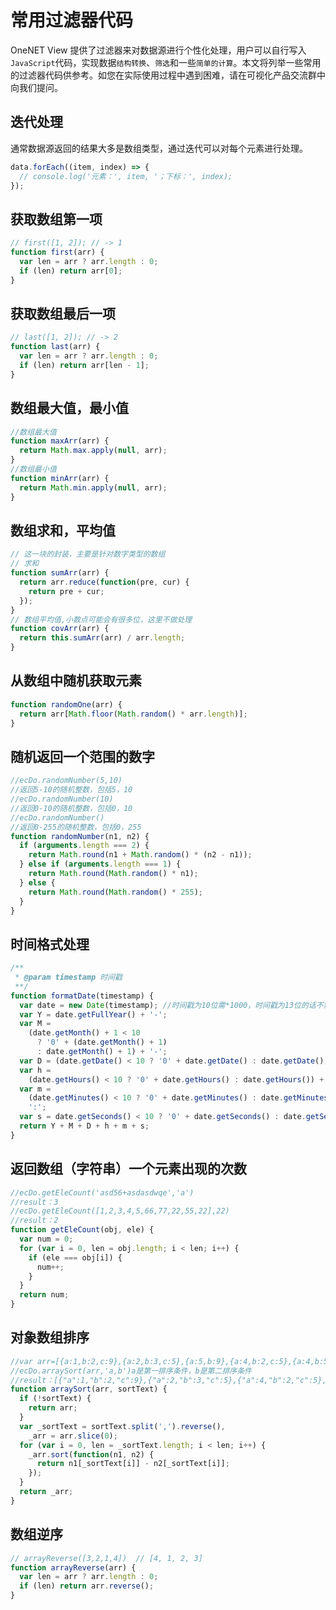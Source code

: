 # 常用过滤器代码

OneNET View  提供了过滤器来对数据源进行个性化处理，用户可以自行写入`JavaScript`代码，实现数据`结构转换`、`筛选`和一些`简单的计算`。本文将列举一些常用的过滤器代码供参考。如您在实际使用过程中遇到困难，请在可视化产品交流群中向我们提问。

## 迭代处理

通常数据源返回的结果大多是数组类型，通过迭代可以对每个元素进行处理。

```javascript
data.forEach((item, index) => {
  // console.log('元素：', item, '；下标：', index);
});
```

## 获取数组第一项

```javascript
// first([1, 2]); // -> 1
function first(arr) {
  var len = arr ? arr.length : 0;
  if (len) return arr[0];
}
```

## 获取数组最后一项

```javascript
// last([1, 2]); // -> 2
function last(arr) {
  var len = arr ? arr.length : 0;
  if (len) return arr[len - 1];
}
```

## 数组最大值，最小值

```javascript
//数组最大值
function maxArr(arr) {
  return Math.max.apply(null, arr);
}
//数组最小值
function minArr(arr) {
  return Math.min.apply(null, arr);
}
```

## 数组求和，平均值

```javascript
// 这一块的封装，主要是针对数字类型的数组
// 求和
function sumArr(arr) {
  return arr.reduce(function(pre, cur) {
    return pre + cur;
  });
}
// 数组平均值,小数点可能会有很多位，这里不做处理
function covArr(arr) {
  return this.sumArr(arr) / arr.length;
}
```

## 从数组中随机获取元素

```javascript
function randomOne(arr) {
  return arr[Math.floor(Math.random() * arr.length)];
}
```

## 随机返回一个范围的数字

```javascript
//ecDo.randomNumber(5,10)
//返回5-10的随机整数，包括5，10
//ecDo.randomNumber(10)
//返回0-10的随机整数，包括0，10
//ecDo.randomNumber()
//返回0-255的随机整数，包括0，255
function randomNumber(n1, n2) {
  if (arguments.length === 2) {
    return Math.round(n1 + Math.random() * (n2 - n1));
  } else if (arguments.length === 1) {
    return Math.round(Math.random() * n1);
  } else {
    return Math.round(Math.random() * 255);
  }
}
```

## 时间格式处理

```javascript
/**
 * @param timestamp 时间戳
 **/
function formatDate(timestamp) {
  var date = new Date(timestamp); //时间戳为10位需*1000，时间戳为13位的话不需乘1000
  var Y = date.getFullYear() + '-';
  var M =
    (date.getMonth() + 1 < 10
      ? '0' + (date.getMonth() + 1)
      : date.getMonth() + 1) + '-';
  var D = (date.getDate() < 10 ? '0' + date.getDate() : date.getDate()) + ' ';
  var h =
    (date.getHours() < 10 ? '0' + date.getHours() : date.getHours()) + ':';
  var m =
    (date.getMinutes() < 10 ? '0' + date.getMinutes() : date.getMinutes()) +
    ':';
  var s = date.getSeconds() < 10 ? '0' + date.getSeconds() : date.getSeconds();
  return Y + M + D + h + m + s;
}
```

## 返回数组（字符串）一个元素出现的次数

```javascript
//ecDo.getEleCount('asd56+asdasdwqe','a')
//result：3
//ecDo.getEleCount([1,2,3,4,5,66,77,22,55,22],22)
//result：2
function getEleCount(obj, ele) {
  var num = 0;
  for (var i = 0, len = obj.length; i < len; i++) {
    if (ele === obj[i]) {
      num++;
    }
  }
  return num;
}
```

## 对象数组排序

```javascript
//var arr=[{a:1,b:2,c:9},{a:2,b:3,c:5},{a:5,b:9},{a:4,b:2,c:5},{a:4,b:5,c:7}]
//ecDo.arraySort(arr,'a,b')a是第一排序条件，b是第二排序条件
//result：[{"a":1,"b":2,"c":9},{"a":2,"b":3,"c":5},{"a":4,"b":2,"c":5},{"a":4,"b":5,"c":7},{"a":5,"b":9}]
function arraySort(arr, sortText) {
  if (!sortText) {
    return arr;
  }
  var _sortText = sortText.split(',').reverse(),
    _arr = arr.slice(0);
  for (var i = 0, len = _sortText.length; i < len; i++) {
    _arr.sort(function(n1, n2) {
      return n1[_sortText[i]] - n2[_sortText[i]];
    });
  }
  return _arr;
}
```

## 数组逆序

```javascript
// arrayReverse([3,2,1,4])  // [4, 1, 2, 3]
function arrayReverse(arr) {
  var len = arr ? arr.length : 0;
  if (len) return arr.reverse();
}
```
